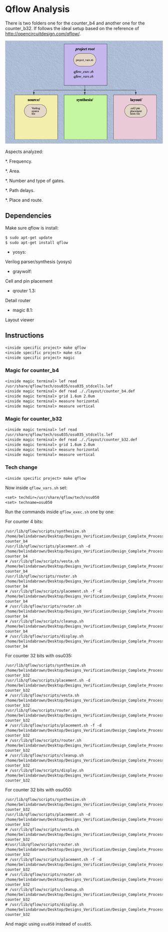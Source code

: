 # Qflow Analysis

There is two folders one for the counter_b4 and another one for the counter_b32. If follows the ideal setup based on the reference of http://opencircuitdesign.com/qflow/.

![image](https://github.com/brown9804/Designs_Verification/blob/main/Qflow_Analysis/docs/img/ideal_setup.png)


Aspects analyzed:

*. Frequency.

*. Area.

*. Number and type of gates.

*. Path delays.

*. Place and route.

## Dependencies

Make sure qflow is install:

~~~~
$ sudo apt-get update
$ sudo apt-get install qflow
~~~~

* yosys:

Verilog parser/synthesis (yosys)
* graywolf:

Cell and pin placement

* qrouter 1.3:

Detail router

* magic 8.1:

Layout viewer



## Instructions 

~~~~
<inside specific project> make qflow
<inside specific project> make sta
<inside specific project> magic
~~~~

### Magic for counter_b4 
~~~~~~
<inside magic terminal> lef read /usr/share/qflow/tech/osu035/osu035_stdcells.lef
<inside magic terminal> def read ././layout/counter_b4.def
<inside magic terminal> grid 1.6um 2.0um
<inside magic terminal> measure horizontal
<inside magic terminal> measure vertical
~~~~~~

### Magic for counter_b32
~~~~~~
<inside magic terminal> lef read /usr/share/qflow/tech/osu035/osu035_stdcells.lef
<inside magic terminal> def read ././layout/counter_b32.def
<inside magic terminal> grid 1.6um 2.0um
<inside magic terminal> measure horizontal
<inside magic terminal> measure vertical
~~~~~~

### Tech change 
~~~~~~~
<inside specific project> make qflow
~~~~~~~

Now inside `qflow_vars.sh` set:

~~~~
<set> techdir=/usr/share/qflow/tech/osu050
<set> techname=osu050
~~~~

Run the commands inside ` qflow_exec.sh ` one by one:

For counter 4 bits:
~~~~~
/usr/lib/qflow/scripts/synthesize.sh /home/belindabrown/Desktop/Designs_Verification/Design_Complete_Process/layout/projects/counter_b4 counter_b4 
/usr/lib/qflow/scripts/placement.sh -d /home/belindabrown/Desktop/Designs_Verification/Design_Complete_Process/layout/projects/counter_b4 counter_b4 
# /usr/lib/qflow/scripts/vesta.sh /home/belindabrown/Desktop/Designs_Verification/Design_Complete_Process/layout/projects/counter_b4 counter_b4 
/usr/lib/qflow/scripts/router.sh /home/belindabrown/Desktop/Designs_Verification/Design_Complete_Process/layout/projects/counter_b4 counter_b4 
# /usr/lib/qflow/scripts/placement.sh -f -d /home/belindabrown/Desktop/Designs_Verification/Design_Complete_Process/layout/projects/counter_b4 counter_b4 
# /usr/lib/qflow/scripts/router.sh /home/belindabrown/Desktop/Designs_Verification/Design_Complete_Process/layout/projects/counter_b4 counter_b4 
# /usr/lib/qflow/scripts/cleanup.sh /home/belindabrown/Desktop/Designs_Verification/Design_Complete_Process/layout/projects/counter_b4 counter_b4 
# /usr/lib/qflow/scripts/display.sh /home/belindabrown/Desktop/Designs_Verification/Design_Complete_Process/layout/projects/counter_b4 counter_b4 
~~~~~

For counter 32 bits with osu035:

~~~~
/usr/lib/qflow/scripts/synthesize.sh /home/belindabrown/Desktop/Designs_Verification/Design_Complete_Process/layout/projects/counter_b32 counter_b32 
/usr/lib/qflow/scripts/placement.sh -d /home/belindabrown/Desktop/Designs_Verification/Design_Complete_Process/layout/projects/counter_b32 counter_b32 
# /usr/lib/qflow/scripts/vesta.sh /home/belindabrown/Desktop/Designs_Verification/Design_Complete_Process/layout/projects/counter_b32 counter_b32 
/usr/lib/qflow/scripts/router.sh /home/belindabrown/Desktop/Designs_Verification/Design_Complete_Process/layout/projects/counter_b32 counter_b32 
# /usr/lib/qflow/scripts/placement.sh -f -d /home/belindabrown/Desktop/Designs_Verification/Design_Complete_Process/layout/projects/counter_b32 counter_b32 
# /usr/lib/qflow/scripts/router.sh /home/belindabrown/Desktop/Designs_Verification/Design_Complete_Process/layout/projects/counter_b32 counter_b32
# /usr/lib/qflow/scripts/cleanup.sh /home/belindabrown/Desktop/Designs_Verification/Design_Complete_Process/layout/projects/counter_b32 counter_b32
# /usr/lib/qflow/scripts/display.sh /home/belindabrown/Desktop/Designs_Verification/Design_Complete_Process/layout/projects/counter_b32 counter_b32 
~~~~

For counter 32 bits with osu050:

~~~~
/usr/lib/qflow/scripts/synthesize.sh /home/belindabrown/Desktop/Designs_Verification/Design_Complete_Process/layout/projects/counter_b32 counter_b32 
/usr/lib/qflow/scripts/placement.sh -d /home/belindabrown/Desktop/Designs_Verification/Design_Complete_Process/layout/projects/counter_b32 counter_b32 
# /usr/lib/qflow/scripts/vesta.sh /home/belindabrown/Desktop/Designs_Verification/Design_Complete_Process/layout/projects/counter_b32 counter_b32 
#/usr/lib/qflow/scripts/router.sh /home/belindabrown/Desktop/Designs_Verification/Design_Complete_Process/layout/projects/counter_b32 counter_b32 
# /usr/lib/qflow/scripts/placement.sh -f -d /home/belindabrown/Desktop/Designs_Verification/Design_Complete_Process/layout/projects/counter_b32 counter_b32 
# /usr/lib/qflow/scripts/router.sh /home/belindabrown/Desktop/Designs_Verification/Design_Complete_Process/layout/projects/counter_b32 counter_b32
# /usr/lib/qflow/scripts/cleanup.sh /home/belindabrown/Desktop/Designs_Verification/Design_Complete_Process/layout/projects/counter_b32 counter_b32
# /usr/lib/qflow/scripts/display.sh /home/belindabrown/Desktop/Designs_Verification/Design_Complete_Process/layout/projects/counter_b32 counter_b32 
~~~~

And magic using `osu050` instead of `osu035`.
